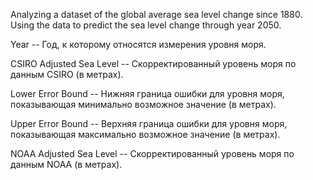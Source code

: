 Analyzing a dataset of the global average sea level change since 1880. Using the data to predict the sea level change through year 2050.

Year -- Год, к которому относятся измерения уровня моря.

CSIRO Adjusted Sea Level -- Скорректированный уровень моря по данным CSIRO (в метрах).

Lower Error Bound -- Нижняя граница ошибки для уровня моря, показывающая минимально возможное значение (в метрах).

Upper Error Bound -- Верхняя граница ошибки для уровня моря, показывающая максимально возможное значение (в метрах).

NOAA Adjusted Sea Level -- Скорректированный уровень моря по данным NOAA (в метрах).
